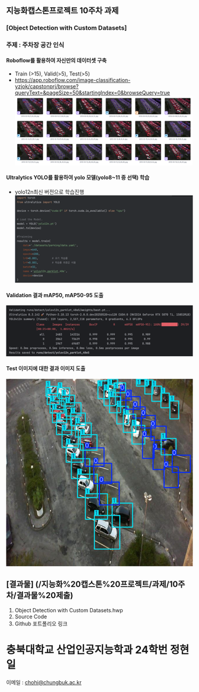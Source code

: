 
##  지능화캡스톤프로젝트 10주차 과제
### [Object Detection with Custom Datasets]
### 주제 : 주차장 공간 인식
#### Roboflow를 활용하여 자신만의 데이터셋 구축
  - Train (>15), Valid(>5), Test(>5)
  - https://app.roboflow.com/image-classification-yzjok/capstonprj/browse?queryText=&pageSize=50&startingIndex=0&browseQuery=true
   ![roboflow](roboflow.png)
#### Ultralytics YOLO를 활용하여 yolo 모델(yolo8~11 중 선택) 학습
  - yolo12n최신 버전으로 학습진행
   ![train](yolomodel.png)
#### Validation 결과 mAP50, mAP50-95 도출
   ![summary](mAP50.png)
#### Test 이미지에 대한 결과 이미지 도출
   ![결과](tmpd169k9kz.PNG)


## [결과물] (/지능화%20캡스톤%20프로젝트/과제/10주차/결과물%20제출)
 1) Object Detection with Custom Datasets.hwp
 2) Source Code
 3) Github 포트폴리오 링크
 
 
# 충북대학교 산업인공지능학과 24학번 정현일
이메일 : chohi@chungbuk.ac.kr
